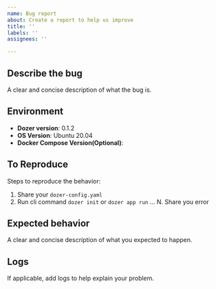 ```yaml
---
name: Bug report
about: Create a report to help us improve
title: ''
labels: ''
assignees: ''

---
```


## Describe the bug
A clear and concise description of what the bug is.

## Environment
- **Dozer version**: 0.1.2
- **OS Version**: Ubuntu 20.04
- **Docker Compose Version(Optional)**: 

## To Reproduce
Steps to reproduce the behavior:

1. Share your `dozer-config.yaml`
2. Run cli command `dozer init` or `dozer app run`
...
N. Share you error

## Expected behavior
A clear and concise description of what you expected to happen.

## Logs
If applicable, add logs to help explain your problem.
